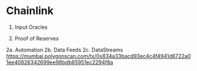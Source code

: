 # Chainlink


1) Input Oracles 


2) Proof of Reserves

2a. Automation
2b. Data Feeds
2c. DataStreams
https://mumbai.polygonscan.com/tx/0x834a33bacd93ec4c4f4941d6722a01ee40626342699ee98bdb65951ec2294f8a
